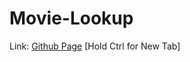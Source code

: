 # Movie-Lookup
Link: [Github Page](https://pineapplesofjustice.github.io/Movie-Lookup/ "Movie Lookup") [Hold Ctrl for New Tab]
